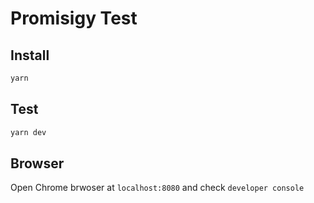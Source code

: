 # Promisigy Test

## Install

```bash
yarn
```

## Test

```bash
yarn dev
```

## Browser

Open Chrome brwoser at `localhost:8080` and check `developer console`
